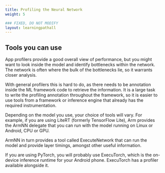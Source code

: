 ```yaml
---
title: Profiling the Neural Network
weight: 5

### FIXED, DO NOT MODIFY
layout: learningpathall
---
```


## Tools you can use
App profilers provide a good overall view of performance, but you might want to look inside the model and identify bottlenecks within the network. The network is often where the bulk of the bottlenecks lie, so it warrants closer analysis. 

With general profilers this is hard to do, as there needs to be annotation inside the ML framework code to retrieve the information. It is a large task to write the profiling annotation throughout the framework, so it is easier to use tools from a framework or inference engine that already has the required instrumentation.

Depending on the model you use, your choice of tools will vary. For example, if you are using LiteRT (formerly TensorFlow Lite), Arm provides the ArmNN delegate that you can run with the model running on Linux or Android, CPU or GPU. 

ArmNN in turn provides a tool called ExecuteNetwork that can run the model and provide layer timings, amongst other useful information.

If you are using PyTorch, you will probably use ExecuTorch, which is the on-device inference runtime for your Android phone. ExecuTorch has a profiler available alongside it.
